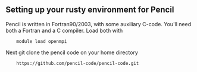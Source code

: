 

## Setting up your rusty environment for Pencil

Pencil is written in Fortran90/2003, with some auxiliary C-code. You'll need both a Fortran and a C compiler. Load both with 

		module load openmpi
        
Next git clone the pencil code on your home directory

		https://github.com/pencil-code/pencil-code.git